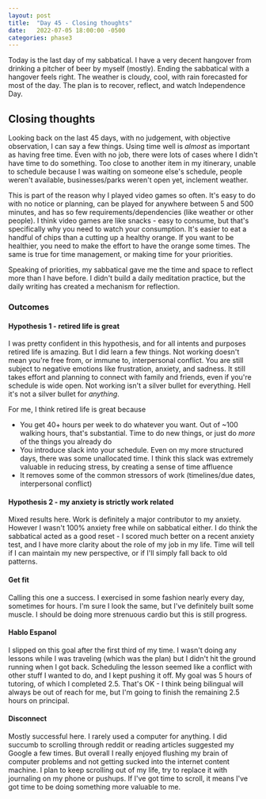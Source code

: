 ```yaml
---
layout: post
title:  "Day 45 - Closing thoughts"
date:   2022-07-05 18:00:00 -0500
categories: phase3
---
```


Today is the last day of my sabbatical. I have a very decent hangover from drinking a pitcher of beer by myself (mostly). Ending the sabbatical
with a hangover feels right. The weather is cloudy, cool, with rain forecasted for most of the day. The plan is to recover, reflect, and watch
Independence Day.

## Closing thoughts

Looking back on the last 45 days, with no judgement, with objective observation, I can say a few things. Using time well is *almost* as important
as having free time. Even with no job, there were lots of cases where I didn't have time to do something. Too close to another item in my itinerary,
unable to schedule because I was waiting on someone else's schedule, people weren't available, businesses/parks weren't open yet, inclement weather.

This is part of the reason why I played video games so often. It's easy to do with no notice or planning, can be played for anywhere between 5 and
500 minutes, and has so few requirements/dependencies (like weather or other people). I think video games are like snacks - easy to consume, but
that's specifically why you need to watch your consumption. It's easier to eat a handful of chips than a cutting up a healthy orange. If you want
to be healthier, you need to make the effort to have the orange some times. The same is true for time management, or making time for your priorities.

Speaking of priorities, my sabbatical gave me the time and space to reflect more than I have before. I didn't build a daily meditation practice, but
the daily writing has created a mechanism for reflection.






### Outcomes

#### Hypothesis 1 - retired life is great

I was pretty confident in this hypothesis, and for all intents and purposes retired life is amazing. But I did learn a few things.
Not working doesn't mean you're free from, or immune to, interpersonal conflict. You are still subject to negative emotions like
frustration, anxiety, and sadness. It still takes effort and planning to connect with family and friends, even if you're schedule is
wide open. Not working isn't a silver bullet for everything. Hell it's not a silver bullet for _anything_.

For me, I think retired life is great because
* You get 40+ hours per week to do whatever you want. Out of ~100 walking hours, that's substantial. Time to do new things, or just do
_more_ of the things you already do
* You introduce slack into your schedule. Even on my more structured days, there was some unallocated time. I think this slack was
extremely valuable in reducing stress, by creating a sense of time affluence
* It removes some of the common stressors of work (timelines/due dates, interpersonal conflict)


#### Hypothesis 2 - my anxiety is strictly work related

Mixed results here. Work is definitely a major contributor to my anxiety. However I wasn't 100% anxiety free while on sabbatical either.
I do think the sabbatical acted as a good reset - I scored much better on a recent anxiety test, and I have more clarity about the
role of my job in my life. Time will tell if I can maintain my new perspective, or if I'll simply fall back to old patterns.

#### Get fit

Calling this one a success. I exercised in some fashion nearly every day, sometimes for hours. I'm sure I look the same, but I've definitely
built some muscle. I should be doing more strenuous cardio but this is still progress.

#### Hablo Espanol

I slipped on this goal after the first third of my time. I wasn't doing any lessons while I was traveling (which was the plan) but I didn't
hit the ground running when I got back. Scheduling the lesson seemed like a conflict with other stuff I wanted to do, and I kept pushing it
off. My goal was 5 hours of tutoring, of which I completed 2.5. That's OK - I think being bilingual will always be out of reach for me, but I'm
going to finish the remaining 2.5 hours on principal.

#### Disconnect

Mostly successful here. I rarely used a computer for anything. I did succumb to scrolling through reddit or reading articles suggested my Google
a few times. But overall I really enjoyed flushing my brain of computer problems and not getting sucked into the internet content machine. I
plan to keep scrolling out of my life, try to replace it with journaling on my phone or pushups. If I've got time to scroll, it means I've got
time to be doing something more valuable to me.


